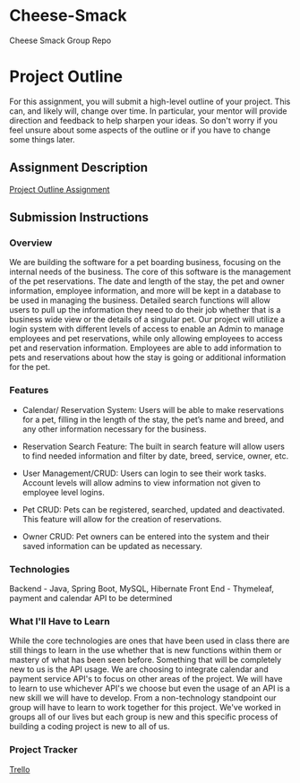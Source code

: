 # Cheese-Smack
Cheese Smack Group Repo

# Project Outline
For this assignment, you will submit a high-level outline of your project. This can, and likely will, change over time. In particular, your mentor will provide direction and feedback to help sharpen your ideas. So don't worry if you feel unsure about some aspects of the outline or if you have to change some things later.

## Assignment Description
[Project Outline Assignment](https://education.launchcode.org/liftoff/modules/assignments/project-outline)

## Submission Instructions

### Overview
We are building the software for a pet boarding business, focusing on the internal needs of the business. The core of this software is the management of the pet reservations. The date and length of the stay, the pet and owner information, employee information, and more will be kept in a database to be used in managing the business. Detailed search functions will allow users to pull up the information they need to do their job whether that is a business wide view or the details of a singular pet. Our project will utilize a login system with different levels of access to enable an Admin to manage employees and pet reservations, while only allowing employees to access pet and reservation information. Employees are able to add information to pets and reservations about how the stay is going or additional information for the pet. 

### Features
- Calendar/ Reservation System: Users will be able to make reservations for a pet, filling in the length of the stay, the pet’s name and breed, and any other information necessary for the business.

- Reservation Search Feature: The built in search feature will allow users to find needed information and filter by date, breed, service, owner, etc.

- User Management/CRUD: Users can login to see their work tasks. Account levels will allow admins to view information not given to employee level logins.

- Pet CRUD: Pets can be registered, searched, updated and deactivated. This feature will allow for the creation of reservations.
    
- Owner CRUD: Pet owners can be entered into the system and their saved information can be updated as necessary. 

### Technologies
Backend - Java, Spring Boot, MySQL, Hibernate
Front End - Thymeleaf, payment and calendar API to be determined

### What I'll Have to Learn
While the core technologies are ones that have been used in class there are still things to learn in the use whether that is new functions within them or mastery of what has been seen before. Something that will be completely new to us is the API usage. We are choosing to integrate calendar and payment service API's to focus on other areas of the project. We will have to learn to use whichever API's we choose but even the usage of an API is a new skill we will have to develop. From a non-technology standpoint our group will have to learn to work together for this project. We've worked in groups all of our lives but each group is new and this specific process of building a coding project is new to all of us.

### Project Tracker
[Trello](https://trello.com/b/Kk3kZa3g/cheese-smack)


